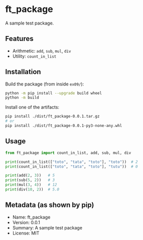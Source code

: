 # ft_package

A sample test package.

## Features
- Arithmetic: `add`, `sub`, `mul`, `div`
- Utility: `count_in_list`

## Installation
Build the package (from inside `ex09/`):
```bash
python -m pip install --upgrade build wheel
python -m build
```
Install one of the artifacts:
```bash
pip install ./dist/ft_package-0.0.1.tar.gz
# or
pip install ./dist/ft_package-0.0.1-py3-none-any.whl
```

## Usage
```python
from ft_package import count_in_list, add, sub, mul, div

print(count_in_list(["toto", "tata", "toto"], "toto"))  # 2
print(count_in_list(["toto", "tata", "toto"], "tutu"))  # 0

print(add(2, 3))   # 5
print(sub(5, 2))   # 3
print(mul(3, 4))   # 12
print(div(10, 2))  # 5.0
```

## Metadata (as shown by pip)
- Name: ft_package
- Version: 0.0.1
- Summary: A sample test package
- License: MIT